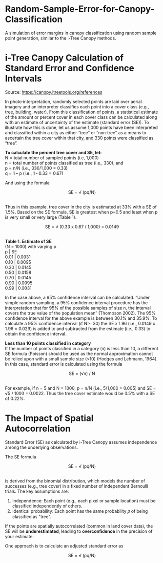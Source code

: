 # Random-Sample-Error-for-Canopy-Classification
A simulation of error margins in canopy classification using random sample point generation, similar to the i-Tree Canopy methods.

# i-Tree Canopy Calculation of Standard Error and Confidence Intervals
Source: https://canopy.itreetools.org/references

In photo‐interpretation, randomly selected points are laid over aerial imagery and an interpreter classifies each point into a cover class (e.g., tree, building, water). From this classification of points, a statistical estimate of the
amount or percent cover in each cover class can be calculated along with an estimate of uncertainty of the estimate (standard error (SE)). To illustrate how this is done, let us assume 1,000 points have been interpreted and 
classified within a city as either “tree” or “non‐tree” as a means to ascertain the tree cover within that city, and 330 points were classified as “tree”.

**To calculate the percent tree cover and SE, let:**  
N = total number of sampled points (i.e, 1,000)  
n = total number of points classified as tree (i.e., 330), and  
p = n/N (i.e., 330/1,000 = 0.33)  
q = 1 – p (i.e., 1 ‐ 0.33 = 0.67)

And using the formula
<div align="center">
SE = √ (pq/N)  
</div>

<br>Thus in this example, tree cover in the city is estimated at 33% with a SE of 1.5%. Based on the SE formula, SE is greatest when p=0.5 and least when p is very small or very large (Table 1).
<div align="center">
SE = √ (0.33 x 0.67 / 1,000) = 0.0149
</div>

<br>**Table 1. Estimate of SE**  
(N = 1000) with varying p.  
p | SE  
0.01 | 0.0031  
0.10 | 0.0095  
0.30 | 0.0145  
0.50 | 0.0158  
0.70 | 0.0145  
0.90 | 0.0095  
0.99 | 0.0031

In the case above, a 95% confidence interval can be calculated. “Under simple random sampling, a 95% confidence interval procedure has the interpretation that for 95% of the possible samples of size n, the interval covers the true 
value of the population mean” (Thompson 2002). The 95% confidence interval for the above example is between 30.1% and 35.9%. To calculate a 95% confidence interval (if N>=30) the SE x 1.96 (i.e., 0.0149 x 1.96 = 0.029) is added 
to and subtracted from the estimate (i.e., 0.33) to obtain the confidence interval.

**Less than 10 points classified in category**  
If the number of points classified in a category (n) is less than 10, a different SE formula (Poisson) should be used as the normal approximation cannot be relied upon with a small sample size (<10) (Hodges and Lehmann, 1964).  
In this case, standard error is calculated using the formula  
<div align="center">
SE = (√n) / N
</div>

<br>For example, if n = 5 and N = 1000, p = n/N (i.e., 5/1,000 = 0.005) and SE = √5 / 1000 = 0.0022. Thus the tree cover estimate would be 0.5% with a SE of 0.22%.

# The Impact of Spatial Autocorrelation
Standard Error (SE) as calculated by i-Tree Canopy assumes independence among the underlying observations.

The SE formula

<div align="center">
SE = √ (pq/N)  
</div>

<br> is derived from the binomial distribution, which models the number of successes (e.g., tree cover) in a fixed number of independent Bernoulli trials. The key assumptions are:

1. Independence: Each point (e.g., each pixel or sample location) must be classified independently of others.
2. Identical probability: Each point has the same probability 𝑝 of being classified as "tree".

If the points are spatially autocorrelated (common in land cover data), the SE will be **underestimated**, leading to **overconfidence** in the precision of your estimate.

One approach is to calculate an adjusted standard error as

<div align="center">
SE = √ (pq/N)  
</div>
